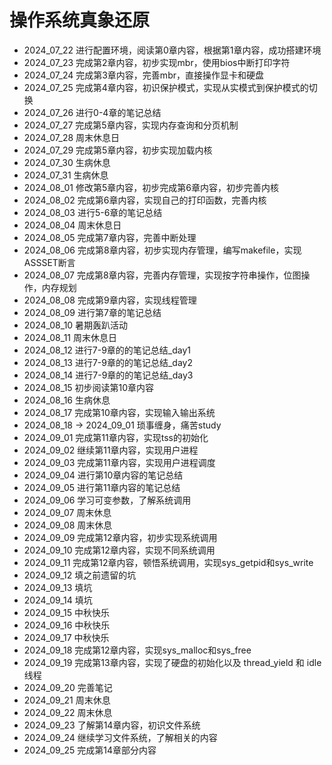 # 操作系统真象还原
 - 2024_07_22  进行配置环境，阅读第0章内容，根据第1章内容，成功搭建环境
 - 2024_07_23  完成第2章内容，初步实现mbr，使用bios中断打印字符
 - 2024_07_24  完成第3章内容，完善mbr，直接操作显卡和硬盘
 - 2024_07_25  完成第4章内容，初识保护模式，实现从实模式到保护模式的切换
 - 2024_07_26  进行0-4章的笔记总结
 - 2024_07_27  完成第5章内容，实现内存查询和分页机制
 - 2024_07_28  周末休息日
 - 2024_07_29  完成第5章内容，初步实现加载内核
 - 2024_07_30  生病休息
 - 2024_07_31  生病休息
 - 2024_08_01  修改第5章内容，初步完成第6章内容，初步完善内核
 - 2024_08_02  完成第6章内容，实现自己的打印函数，完善内核
 - 2024_08_03  进行5-6章的笔记总结
 - 2024_08_04  周末休息日
 - 2024_08_05  完成第7章内容，完善中断处理
 - 2024_08_06  完成第8章内容，初步实现内存管理，编写makefile，实现ASSSET断言
 - 2024_08_07  完成第8章内容，完善内存管理，实现按字符串操作，位图操作，内存规划
 - 2024_08_08  完成第9章内容，实现线程管理
 - 2024_08_09  进行第7章的笔记总结
 - 2024_08_10  暑期轰趴活动
 - 2024_08_11  周末休息日
 - 2024_08_12  进行7-9章的的笔记总结_day1
 - 2024_08_13  进行7-9章的的笔记总结_day2
 - 2024_08_14  进行7-9章的的笔记总结_day3
 - 2024_08_15  初步阅读第10章内容
 - 2024_08_16  生病休息
 - 2024_08_17  完成第10章内容，实现输入输出系统
 - 2024_08_18 -> 2024_09_01  琐事缠身，痛苦study
 - 2024_09_01  完成第11章内容，实现tss的初始化
 - 2024_09_02  继续第11章内容，实现用户进程
 - 2024_09_03  完成第11章内容，实现用户进程调度
 - 2024_09_04  进行第10章内容的笔记总结
 - 2024_09_05  进行第11章内容的笔记总结
 - 2024_09_06  学习可变参数，了解系统调用
 - 2024_09_07  周末休息
 - 2024_09_08  周末休息
 - 2024_09_09  完成第12章内容，初步实现系统调用
 - 2024_09_10  完成第12章内容，实现不同系统调用
 - 2024_09_11  完成第12章内容，顿悟系统调用，实现sys_getpid和sys_write
 - 2024_09_12  填之前遗留的坑
 - 2024_09_13  填坑
 - 2024_09_14  填坑
 - 2024_09_15  中秋快乐
 - 2024_09_16  中秋快乐
 - 2024_09_17  中秋快乐
 - 2024_09_18  完成第12章内容，实现sys_malloc和sys_free
 - 2024_09_19  完成第13章内容，实现了硬盘的初始化以及 thread_yield 和 idle 线程
 - 2024_09_20  完善笔记
 - 2024_09_21  周末休息
 - 2024_09_22  周末休息
 - 2024_09_23  了解第14章内容，初识文件系统
 - 2024_09_24  继续学习文件系统，了解相关的内容
 - 2024_09_25  完成第14章部分内容